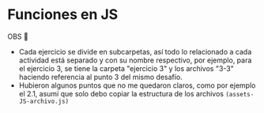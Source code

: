 # Funciones en JS

OBS :eyes: 

- Cada ejercicio se divide en subcarpetas, así todo lo relacionado a cada actividad está separado y con su nombre respectivo, por ejemplo, para el ejercicio 3, se tiene la carpeta "ejercicio 3" y los archivos "3-3" haciendo referencia al punto 3 del mismo desafío.
- Hubieron algunos puntos que no me quedaron claros, como por ejemplo el 2.1, asumí que solo debo copiar la estructura de los archivos `(assets-JS-archivo.js)`